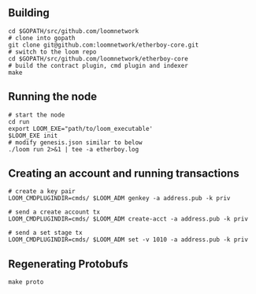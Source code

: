 ## Building

```shell
cd $GOPATH/src/github.com/loomnetwork
# clone into gopath
git clone git@github.com:loomnetwork/etherboy-core.git
# switch to the loom repo
cd $GOPATH/src/github.com/loomnetwork/etherboy-core
# build the contract plugin, cmd plugin and indexer
make
```

## Running the node

```
# start the node
cd run
export LOOM_EXE="path/to/loom_executable'
$LOOM_EXE init
# modify genesis.json similar to below
./loom run 2>&1 | tee -a etherboy.log
```

## Creating an account and running transactions
```
# create a key pair
LOOM_CMDPLUGINDIR=cmds/ $LOOM_ADM genkey -a address.pub -k priv

# send a create account tx
LOOM_CMDPLUGINDIR=cmds/ $LOOM_ADM create-acct -a address.pub -k priv 

# send a set stage tx
LOOM_CMDPLUGINDIR=cmds/ $LOOM_ADM set -v 1010 -a address.pub -k priv
```

## Regenerating Protobufs

```shell
make proto
```
